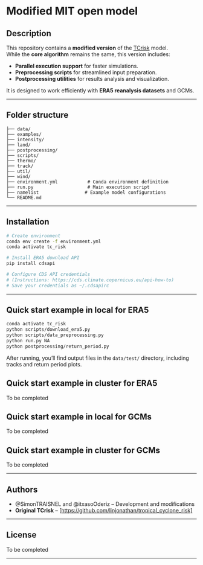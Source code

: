 # Modified MIT open model


## Description
This repository contains a **modified version** of the [TCrisk](https://github.com/linjonathan/tropical_cyclone_risk) model.  
While the **core algorithm** remains the same, this version includes:
- **Parallel execution support** for faster simulations.
- **Preprocessing scripts** for streamlined input preparation.
- **Postprocessing utilities** for results analysis and visualization.

It is designed to work efficiently with **ERA5 reanalysis datasets** and GCMs.

---

## Folder structure
```
├── data/                 
├── examples/                  
├── intensity/                 
├── land/              
├── postprocessing/               
├── scripts/                
├── thermo/                 
├── track/                
├── util/                  
├── wind/                 
├── environment.yml           # Conda environment definition
├── run.py                    # Main execution script
├── namelist                 # Example model configurations
└── README.md
```

---

## Installation

```bash
# Create environment
conda env create -f environment.yml
conda activate tc_risk

# Install ERA5 download API
pip install cdsapi

# Configure CDS API credentials
# (Instructions: https://cds.climate.copernicus.eu/api-how-to)
# Save your credentials as ~/.cdsapirc
```

---

## Quick start example in local for ERA5 
```bash
conda activate tc_risk
python scripts/download_era5.py
python scripts/data_preprocessing.py
python run.py NA
python postprocessing/return_period.py
```
After running, you’ll find output files in the `data/test/` directory, including tracks and return period plots.

## Quick start example in cluster for ERA5
To be completed

## Quick start example in local for GCMs
To be completed

## Quick start example in cluster for GCMs
To be completed


---

## Authors
- @SimonTRAISNEL and @itxasoOderiz – Development and modifications  
- **Original TCrisk** – [https://github.com/linjonathan/tropical_cyclone_risk]

---

## License
To be completed

---

